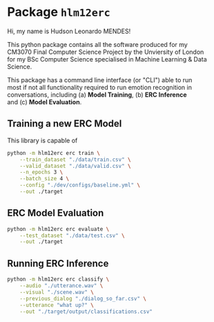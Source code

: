 # Package `hlm12erc`

Hi, my name is Hudson Leonardo MENDES!

This python package contains all the software produced for my<br />
CM3070 Final Computer Science Project by the Unviersity of London<br />
for my BSc Computer Science specialised in Machine Learning & Data Science.

This package has a command line interface (or "CLI") able to run<br />
most if not all functionality required to run emotion recognition in<br />
conversations, including (a) **Model Training**, (b) **ERC Inference**<br />
and (c) **Model Evaluation**.

## Training a new ERC Model

This library is capable of

```bash
python -m hlm12erc erc train \
    --train_dataset "./data/train.csv" \
    --valid_dataset "./data/valid.csv" \
    --n_epochs 3 \
    --batch_size 4 \
    --config "./dev/configs/baseline.yml" \
    --out ./target
```

## ERC Model Evaluation

```bash
python -m hlm12erc erc evaluate \
    --test_dataset "./data/test.csv" \
    --out ./target
```


## Running ERC Inference

```bash
python -m hlm12erc erc classify \
    --audio "./utterance.wav" \
    --visual "./scene.wav" \
    --previous_dialog "./dialog_so_far.csv" \
    --utterance "what up?" \
    --out "./target/output/classifications.csv"
```
